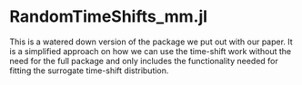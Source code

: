# RandomTimeShifts_mm.jl

This is a watered down version of the package we put out with our paper.
It is a simplified approach on how we can use the time-shift work without the need for the full package and only includes the functionality needed for fitting the surrogate time-shift distribution. 